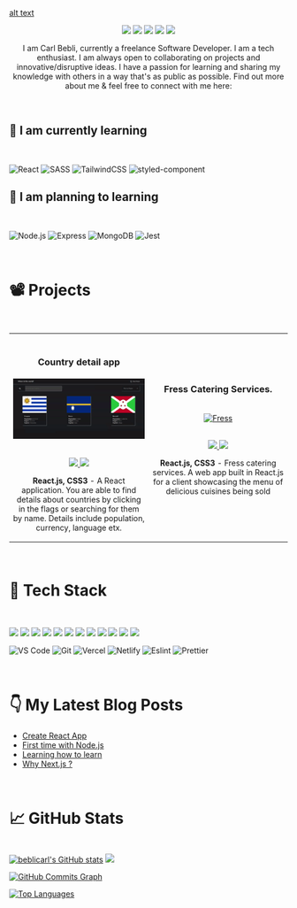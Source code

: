 [alt text](https://github.com/beblicarl/beblicarl/blob/main/Github%20Cover.png?raw=true "Logo Title Text 1")
<!-- [![@beblicarl's Holopin board](https://holopin.me/beblicarl)](https://holopin.io/@beblicarl) -->

<p align="center">
<a href="https://twitter.com/CodesCarl"><img src="https://img.shields.io/badge/@CodesCarl-ffdd67?&style=for-the-badge&logo=twitter&logoColor=707070" height=25></a>
<a href="https://www.codewars.com/users/beblicarl"><img src="https://img.shields.io/badge/Codewars-ffdd67?style=for-the-badge&logo=Codewars&logoColor=707070" height=25></a>
<a href="mailto:beblicarl@email.com"><img src="https://img.shields.io/badge/beblicarl.cb@gmail.com-ffdd67?style=for-the-badge&logo=gmail&logoColor=707070" height=25></a>
<a href="https://www.linkedin.com/in/carl-bebli/"><img src="https://img.shields.io/badge/carl_bebli-ffdd67?style=for-the-badge&logo=linkedin&logoColor=707070" height=25></a>
<a href="https://dev.to/flt_s3nyo"><img src="https://img.shields.io/badge/Download_Resume-ffdd67?style=for-the-badge&logo=googledrive&logoColor=707070" height=25></a>
</p>

<p align="center">
   I am Carl Bebli, currently a freelance Software Developer. I am a tech enthusiast. I am always open to collaborating on projects and innovative/disruptive ideas. I have a passion for learning and sharing my knowledge with others in a way that's as public as possible. Find out more about me & feel free to connect with me here:
</p>

<br>
<!--What i am learning-->

## 🌱 I am currently learning

<br>

![React](https://img.shields.io/badge/-ReactJS-grey?&style=for-the-badge&logo=react&logoColor=61DAFB) ![SASS](https://img.shields.io/badge/Sass-CC6699?style=for-the-badge&logo=sass&logoColor=white) ![TailwindCSS](https://img.shields.io/badge/Tailwind-38B2AC?style=for-the-badge&logo=tailwind-css&logoColor=white)
![styled-component](https://img.shields.io/badge/styled--components-DB7093?style=for-the-badge&logo=styled-components&logoColor=white)

<!--What i am planning to learn -->

## 🏫 I am planning to learning

<br>

![Node.js](https://img.shields.io/badge/Node.js-339933?style=for-the-badge&logo=nodedotjs&logoColor=white) ![Express](https://img.shields.io/badge/Express.js-000000?style=for-the-badge&logo=express&logoColor=white) ![MongoDB](https://img.shields.io/badge/MongoDB-4EA94B?style=for-the-badge&logo=mongodb&logoColor=white) ![Jest](https://img.shields.io/badge/Jest-C21325?style=for-the-badge&logo=jest&logoColor=white)

<br>

<!--Project Section -->

# 📽️ Projects

<br>

<div style = "text-align : center">
<table>
<tr>
<td width="50%">
<br>

<h3 style= "text-align: center !important; margin-bottom : -14px" ;>Country detail app</h3>
<br>
<br>
<div style= "text-align : center" >  
<a href='https://country-switcher-app.netlify.app/'>
<img src="https://github.com/beblicarl/beblicarl/blob/main/ezgif.com-gif-maker.gif?raw=true" alt="Country detail app" height="auto" width="auto" />
</a>
<br>
<br>
<p>
<a href="https://github.com/beblicarl/country-switcher-app" target="_blank">
<img src="https://img.shields.io/badge/Code-lightgrey?style=for-the-badge&logo=github"/>
</a>  
<a href="hhttps://country-switcher-app.netlify.app/" target="_blank">
<img src="https://img.shields.io/badge/-website-green?style=for-the-badge&color=ffdd67"/>
</a>
</p>
<p><strong>React.js, CSS3</strong> - A  React application. You are able to find details about countries by clicking in the flags or searching for them by name. Details include population, currency, language etx.</p>
</div>

</td>
<td width="50%" >
<h3 style = "text-align : center !important">Fress Catering Services.</h3>
<br>
<div>  
<a href='#'>
<img src="https://github.com/beblicarl/beblicarl/blob/main/ezgif.com-gif-maker%20(1).gif?raw=true" alt="Fress" height="auto" width="auto" />
</a>
<br>
<br>
<p>
<a href="https://github.com/beblicarl/fress" target="_blank">
<img src="https://img.shields.io/badge/Code-lightgrey?style=for-the-badge&logo=github"/>
</a>  
<a href="https://fress-catering-services.netlify.app/" target="_blank">
<img src="https://img.shields.io/badge/-website-green?style=for-the-badge&color=ffdd67"/>
</a>
</p>
<p><strong>React.js, CSS3</strong> - Fress catering services. A web app built in React.js for a client showcasing the menu of delicious cuisines being sold</p>
</div>
</table>

</div>
<br>

<!--Technical Skills-->

# 💼 Tech Stack

<br>
<p >
<img src="https://img.shields.io/badge/HTML5-ffdd67?style=for-the-badge&logo=html5&logoColor=707070" height=25>
<img src="https://img.shields.io/badge/CSS3-ffdd67?style=for-the-badge&logo=css3&logoColor=707070" height=25>
<img src="https://img.shields.io/badge/JavaScript-ffdd67?style=for-the-badge&logo=javascript&logoColor=F7DF1E" height=25>
<img src="https://img.shields.io/badge/Node.js-ffdd67?style=for-the-badge&logo=nodedotjs&logoColor=707070" height=25>
<img src="https://img.shields.io/badge/React-ffdd67?style=for-the-badge&logo=react&logoColor=61DAFB" height=25>
<img src="https://img.shields.io/badge/Express.js-ffdd67?style=for-the-badge&logo=express&logoColor=707070" height=25>
<img src="https://img.shields.io/badge/MongoDB-ffdd67?style=for-the-badge&logo=mongodb&logoColor=707070" height=25>
<img src="https://img.shields.io/badge/Figma-ffdd67?style=for-the-badge&logo=figma&logoColor=707070" height=25>
<img src="https://img.shields.io/badge/firebase-ffdd67?style=for-the-badge&logo=firebase&logoColor=707070" height=25>
<img src="https://img.shields.io/badge/jQuery-ffdd67?style=for-the-badge&logo=jquery&logoColor=707070" height=25>
<img src="https://img.shields.io/badge/Visual_Studio-ffdd67?style=for-the-badge&logo=visual%20studio&logoColor=707070" height=25>
<img src="https://img.shields.io/badge/GIT-ffdd67?style=for-the-badge&logo=git&logoColor=707070" height=25>
</p>

![VS Code](https://img.shields.io/badge/-VSCode-007ACC?&style=for-the-badge&logo=visual-studio-code&logoColor=white) ![Git](https://img.shields.io/badge/-Git-F05032?&style=for-the-badge&logo=git&logoColor=white) ![Vercel](https://img.shields.io/badge/Vercel-000000?style=for-the-badge&logo=vercel&logoColor=white) ![Netlify](https://img.shields.io/badge/Netlify-00C7B7?style=for-the-badge&logo=netlify&logoColor=white) ![Eslint](https://img.shields.io/badge/eslint-3A33D1?style=for-the-badge&logo=eslint&logoColor=white) ![Prettier](https://img.shields.io/badge/prettier-1A2C34?style=for-the-badge&logo=prettier&logoColor=F7BA3E)

<br>

# 👇 My Latest Blog Posts

<!-- DEV.TO:START -->

- [Create React App ](https://dev.to/flt_s3nyo/create-react-app-ip9)
- [First time with Node.js](https://dev.to/flt_s3nyo/first-time-with-node-js-2b6l)
- [Learning how to learn](https://dev.to/flt_s3nyo/learning-how-to-learn-khc)
- [Why Next.js ?](https://dev.to/flt_s3nyo/why-nextjs--3pao)
<!-- DEV.T0:END -->
<br>
   <!--Hacktoberfest badges -->

  <!--Analytics & Data-->

# 📈 GitHub Stats

<br>
<a href="http://www.github.com/victoriacheng15"><img height="150em" src="https://github-readme-stats.vercel.app/api?username=beblicarl&show_icons=true&hide=&count_private=true&title_color=f97316&text_color=3382ed&icon_color=ffffff&bg_color=22272e&hide_border=true&show_icons=true" alt="beblicarl's GitHub stats" /></a> <a href="http://www.github.com/beblicarl"><img height="150em" src="https://github-readme-streak-stats.herokuapp.com/?user=beblicarl&stroke=3382ed&background=22272e&ring=f97316&fire=f97316&currStreakNum=3382ed&currStreakLabel=f97316&sideNums=3382ed&sideLabels=3382ed&dates=3382ed&hide_border=true" /></a>

<a href="http://www.github.com/beblicarl"><img height="250em" src="https://activity-graph.herokuapp.com/graph?username=beblicarl&bg_color=22272e&color=3382ed&line=ffffff&point=3382ed&area_color=22272e&area=true&hide_border=true&custom_title=GitHub%20Commits%20Graph" alt="GitHub Commits Graph" /></a>

<a href="https://github.com/beblicarl"><img src="https://github-readme-stats.vercel.app/api/top-langs/?username=beblicarl&langs_count=10&title_color=f97316&text_color=3382ed&icon_color=ffffff&bg_color=22272e&hide_border=true&locale=en&custom_title=Top%20%Languages" alt="Top Languages" /></a>
